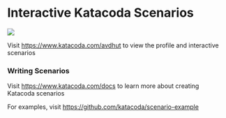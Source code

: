 # Interactive Katacoda Scenarios

[![](http://shields.katacoda.com/katacoda/avdhut/count.svg)](https://www.katacoda.com/avdhut "Get your profile on Katacoda.com")

Visit https://www.katacoda.com/avdhut to view the profile and interactive scenarios

### Writing Scenarios
Visit https://www.katacoda.com/docs to learn more about creating Katacoda scenarios

For examples, visit https://github.com/katacoda/scenario-example
